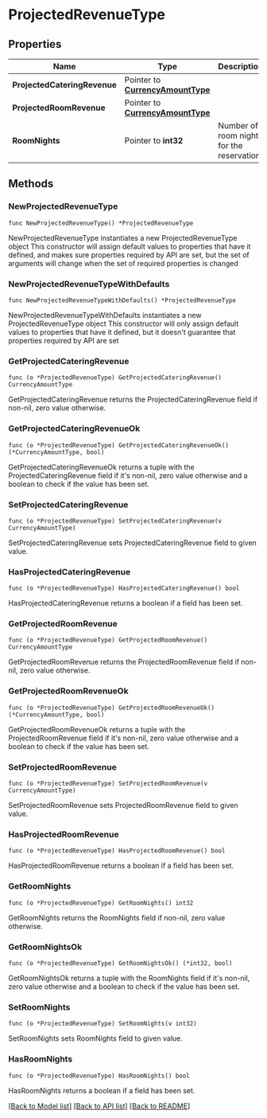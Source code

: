 # ProjectedRevenueType

## Properties

Name | Type | Description | Notes
------------ | ------------- | ------------- | -------------
**ProjectedCateringRevenue** | Pointer to [**CurrencyAmountType**](CurrencyAmountType.md) |  | [optional] 
**ProjectedRoomRevenue** | Pointer to [**CurrencyAmountType**](CurrencyAmountType.md) |  | [optional] 
**RoomNights** | Pointer to **int32** | Number of room nights for the reservation. | [optional] 

## Methods

### NewProjectedRevenueType

`func NewProjectedRevenueType() *ProjectedRevenueType`

NewProjectedRevenueType instantiates a new ProjectedRevenueType object
This constructor will assign default values to properties that have it defined,
and makes sure properties required by API are set, but the set of arguments
will change when the set of required properties is changed

### NewProjectedRevenueTypeWithDefaults

`func NewProjectedRevenueTypeWithDefaults() *ProjectedRevenueType`

NewProjectedRevenueTypeWithDefaults instantiates a new ProjectedRevenueType object
This constructor will only assign default values to properties that have it defined,
but it doesn't guarantee that properties required by API are set

### GetProjectedCateringRevenue

`func (o *ProjectedRevenueType) GetProjectedCateringRevenue() CurrencyAmountType`

GetProjectedCateringRevenue returns the ProjectedCateringRevenue field if non-nil, zero value otherwise.

### GetProjectedCateringRevenueOk

`func (o *ProjectedRevenueType) GetProjectedCateringRevenueOk() (*CurrencyAmountType, bool)`

GetProjectedCateringRevenueOk returns a tuple with the ProjectedCateringRevenue field if it's non-nil, zero value otherwise
and a boolean to check if the value has been set.

### SetProjectedCateringRevenue

`func (o *ProjectedRevenueType) SetProjectedCateringRevenue(v CurrencyAmountType)`

SetProjectedCateringRevenue sets ProjectedCateringRevenue field to given value.

### HasProjectedCateringRevenue

`func (o *ProjectedRevenueType) HasProjectedCateringRevenue() bool`

HasProjectedCateringRevenue returns a boolean if a field has been set.

### GetProjectedRoomRevenue

`func (o *ProjectedRevenueType) GetProjectedRoomRevenue() CurrencyAmountType`

GetProjectedRoomRevenue returns the ProjectedRoomRevenue field if non-nil, zero value otherwise.

### GetProjectedRoomRevenueOk

`func (o *ProjectedRevenueType) GetProjectedRoomRevenueOk() (*CurrencyAmountType, bool)`

GetProjectedRoomRevenueOk returns a tuple with the ProjectedRoomRevenue field if it's non-nil, zero value otherwise
and a boolean to check if the value has been set.

### SetProjectedRoomRevenue

`func (o *ProjectedRevenueType) SetProjectedRoomRevenue(v CurrencyAmountType)`

SetProjectedRoomRevenue sets ProjectedRoomRevenue field to given value.

### HasProjectedRoomRevenue

`func (o *ProjectedRevenueType) HasProjectedRoomRevenue() bool`

HasProjectedRoomRevenue returns a boolean if a field has been set.

### GetRoomNights

`func (o *ProjectedRevenueType) GetRoomNights() int32`

GetRoomNights returns the RoomNights field if non-nil, zero value otherwise.

### GetRoomNightsOk

`func (o *ProjectedRevenueType) GetRoomNightsOk() (*int32, bool)`

GetRoomNightsOk returns a tuple with the RoomNights field if it's non-nil, zero value otherwise
and a boolean to check if the value has been set.

### SetRoomNights

`func (o *ProjectedRevenueType) SetRoomNights(v int32)`

SetRoomNights sets RoomNights field to given value.

### HasRoomNights

`func (o *ProjectedRevenueType) HasRoomNights() bool`

HasRoomNights returns a boolean if a field has been set.


[[Back to Model list]](../README.md#documentation-for-models) [[Back to API list]](../README.md#documentation-for-api-endpoints) [[Back to README]](../README.md)


